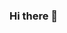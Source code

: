 ### Hi there 👋

<!--
**KarenSumano/KarenSumano** is a ✨ _special_ ✨ repository because its `README.md` (this file) appears on your GitHub profile.
Quien soy y que es lo que hago
formacion
cosas que he hecho
mi nacionalidad y en que estoy trabajando
como contactarme 
Nota- recuerda usar emojis

Here are some ideas to get you started:

- 🔭 I’m currently working on ...
- 🌱 I’m currently learning ...
- 👯 I’m looking to collaborate on ...
- 🤔 I’m looking for help with ...
- 💬 Ask me about ...
- 📫 How to reach me: ...
- 😄 Pronouns: ...
- ⚡ Fun fact: ...
-->

